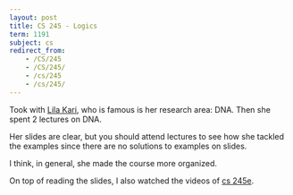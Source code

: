 ```yaml
---
layout: post
title: CS 245 - Logics
term: 1191
subject: cs
redirect_from:
    - /CS/245
    - /CS/245/
    - /cs/245
    - /cs/245/
---
```


Took with [Lila Kari](https://cs.uwaterloo.ca/~lila/), who is famous is her research area: DNA. Then she spent 2 lectures on DNA.

Her slides are clear, but you should attend lectures to see how she tackled the examples since there are no solutions to examples on slides.

I think, in general, she made the course more organized.

On top of reading the slides, I also watched the videos of [cs 245e](/cs245e).
